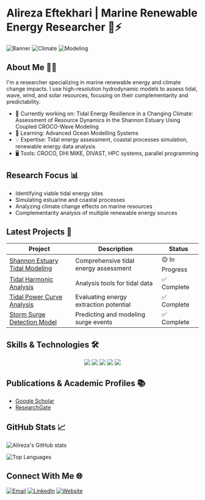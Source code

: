 # Alireza Eftekhari | Marine Renewable Energy Researcher 🌊⚡

![Banner](https://img.shields.io/badge/Marine-Renewable_Energy-blue?style=for-the-badge) ![Climate](https://img.shields.io/badge/Climate-Change_Research-green?style=for-the-badge) ![Modeling](https://img.shields.io/badge/Hydrodynamic-Modeling-orange?style=for-the-badge)

## About Me 👨‍🔬

I'm a researcher specializing in marine renewable energy and climate change impacts. I use high-resolution hydrodynamic models to assess tidal, wave, wind, and solar resources, focusing on their complementarity and predictability.

- 🔭 Currently working on: Tidal Energy Resilience in a Changing Climate: Assessment of Resource Dynamics in the Shannon Estuary Using Coupled CROCO-Wave Modeling
- 🌱 Learning: Advanced Ocean Modelling Systems
- 💡 Expertise: Tidal energy assessment, coastal processes simulation, renewable energy data analysis
- 🖥️ Tools: CROCO, DHI MIKE, DIVAST, HPC systems, parallel programming

## Research Focus 📊

- Identifying viable tidal energy sites
- Simulating estuarine and coastal processes
- Analyzing climate change effects on marine resources
- Complementarity analysis of multiple renewable energy sources

## Latest Projects 🚀

| Project | Description | Status |
|---------|-------------|--------|
| [Shannon Estuary Tidal Modeling](https://github.com/eftekhari-alireza/eftekhari-alireza.github.io/) | Comprehensive tidal energy assessment | 🟡 In Progress |
| [Tidal Harmonic Analysis](https://github.com/eftekhari-alireza/eftekhari-alireza.github.io/tree/main/Tidal-Harmonic-Analysis) | Analysis tools for tidal data | ✅ Complete |
| [Tidal Power Curve Analysis](https://github.com/eftekhari-alireza/eftekhari-alireza.github.io/tree/main/tidal-power-curve) | Evaluating energy extraction potential | ✅ Complete |
| [Storm Surge Detection Model](https://github.com/eftekhari-alireza/eftekhari-alireza.github.io/tree/main/Storm%20Surge%20Detection%20Model) | Predicting and modeling surge events | ✅ Complete |

## Skills & Technologies 🛠️

<div align="center">
  <img src="https://img.shields.io/badge/Python-3776AB?style=for-the-badge&logo=python&logoColor=white">
  <img src="https://img.shields.io/badge/MATLAB-0076A8?style=for-the-badge&logo=mathworks&logoColor=white">
  <img src="https://img.shields.io/badge/R-276DC3?style=for-the-badge&logo=r&logoColor=white">
  <img src="https://img.shields.io/badge/GIS-5CAE58?style=for-the-badge&logo=qgis&logoColor=white">
  <img src="https://img.shields.io/badge/HPC-ED1C24?style=for-the-badge&logo=red-hat&logoColor=white">
</div>

## Publications & Academic Profiles 📚

- [Google Scholar](https://scholar.google.com/citations?user=_Bobmm4AAAAJ&hl=en&oi=ao)
- [ResearchGate](https://www.researchgate.net/profile/Alireza-Eftekhari-4?ev=hdr_xprf)

## GitHub Stats 📈

![Alireza's GitHub stats](https://github-readme-stats.vercel.app/api?username=eftekhari-alireza&show_icons=true&theme=tokyonight)

![Top Languages](https://github-readme-stats.vercel.app/api/top-langs/?username=eftekhari-alireza&layout=compact&theme=tokyonight)

## Connect With Me 🌐

[![Email](https://img.shields.io/badge/Email-D14836?style=for-the-badge&logo=gmail&logoColor=white)](mailto:a.eftekhari2@universityofgalway.ie)
[![LinkedIn](https://img.shields.io/badge/LinkedIn-0077B5?style=for-the-badge&logo=linkedin&logoColor=white)](https://www.linkedin.com/in/alireza-eftekhari-0a6ba6275?lipi=urn%3Ali%3Apage%3Ad_flagship3_profile_view_base_contact_details%3BhQPvmrEoRvqsHtM7pwevng%3D%3D)
[![Website](https://img.shields.io/badge/Website-00ADD8?style=for-the-badge&logo=google-chrome&logoColor=white)](https://eftekhari-alireza.github.io)
